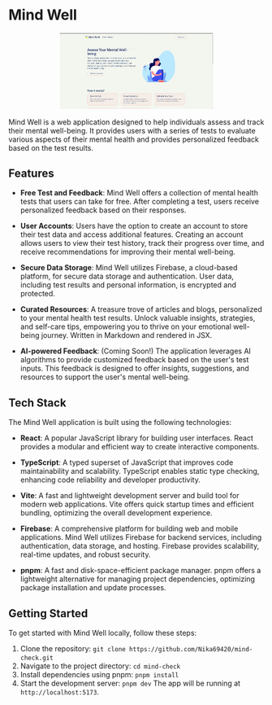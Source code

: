 # Mind Well

<p align="center">
    <img src="./public/thumbnail.PNG" width="60%" />
</p>

Mind Well is a web application designed to help individuals assess and track their mental well-being. It provides users with a series of tests to evaluate various aspects of their mental health and provides personalized feedback based on the test results.

## Features

- **Free Test and Feedback**: Mind Well offers a collection of mental health tests that users can take for free. After completing a test, users receive personalized feedback based on their responses.

- **User Accounts**: Users have the option to create an account to store their test data and access additional features. Creating an account allows users to view their test history, track their progress over time, and receive recommendations for improving their mental well-being.

- **Secure Data Storage**: Mind Well utilizes Firebase, a cloud-based platform, for secure data storage and authentication. User data, including test results and personal information, is encrypted and protected.

- **Curated Resources**: A treasure trove of articles and blogs, personalized to your mental health test results. Unlock valuable insights, strategies, and self-care tips, empowering you to thrive on your emotional well-being journey. Written in Markdown and rendered in JSX.

- **AI-powered Feedback**: (Coming Soon!) The application leverages AI algorithms to provide customized feedback based on the user's test inputs. This feedback is designed to offer insights, suggestions, and resources to support the user's mental well-being.

## Tech Stack

The Mind Well application is built using the following technologies:

- **React**: A popular JavaScript library for building user interfaces. React provides a modular and efficient way to create interactive components.

- **TypeScript**: A typed superset of JavaScript that improves code maintainability and scalability. TypeScript enables static type checking, enhancing code reliability and developer productivity.

- **Vite**: A fast and lightweight development server and build tool for modern web applications. Vite offers quick startup times and efficient bundling, optimizing the overall development experience.

- **Firebase**: A comprehensive platform for building web and mobile applications. Mind Well utilizes Firebase for backend services, including authentication, data storage, and hosting. Firebase provides scalability, real-time updates, and robust security.

- **pnpm**: A fast and disk-space-efficient package manager. pnpm offers a lightweight alternative for managing project dependencies, optimizing package installation and update processes.

## Getting Started

To get started with Mind Well locally, follow these steps:

1. Clone the repository: `git clone https://github.com/Nika69420/mind-check.git`
2. Navigate to the project directory: `cd mind-check`
3. Install dependencies using pnpm: `pnpm install`
4. Start the development server: `pnpm dev`
   The app will be running at `http://localhost:5173`.
